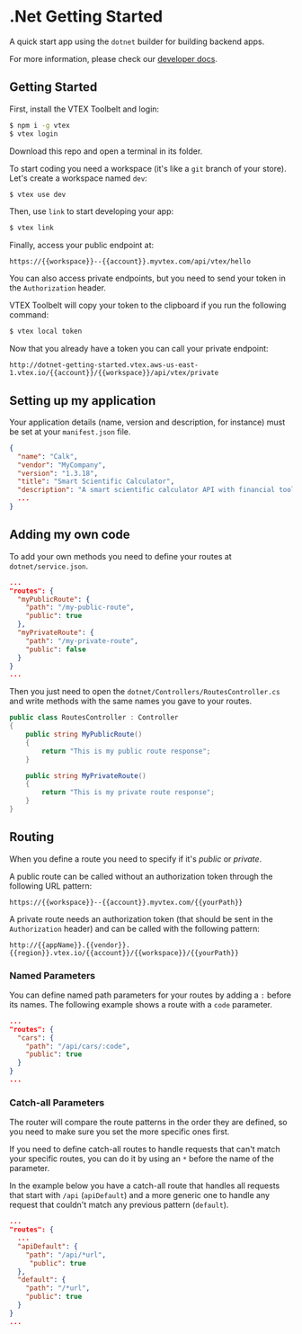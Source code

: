 # .Net Getting Started

A quick start app using the `dotnet` builder for building backend apps.

For more information, please check our [developer docs](https://vtex.io).

## Getting Started

First, install the VTEX Toolbelt and login:

```bash
$ npm i -g vtex
$ vtex login
```

Download this repo and open a terminal in its folder.

To start coding you need a workspace (it's like a `git` branch of your store). Let's create a workspace named `dev`:

```bash
$ vtex use dev
```

Then, use `link` to start developing your app:

```bash
$ vtex link
```

Finally, access your public endpoint at:

`https://{{workspace}}--{{account}}.myvtex.com/api/vtex/hello`

You can also access private endpoints, but you need to send your token in the `Authorization` header.

VTEX Toolbelt will copy your token to the clipboard if you run the following command:

```bash
$ vtex local token
```

Now that you already have a token you can call your private endpoint:

`http://dotnet-getting-started.vtex.aws-us-east-1.vtex.io/{{account}}/{{workspace}}/api/vtex/private`

## Setting up my application

Your application details (name, version and description, for instance) must be set at your `manifest.json` file.

```json
{
  "name": "Calk",
  "vendor": "MyCompany",
  "version": "1.3.18",
  "title": "Smart Scientific Calculator",
  "description": "A smart scientific calculator API with financial tools",
  ...
}
```

## Adding my own code

To add your own methods you need to define your routes at `dotnet/service.json`.

```json
...
"routes": {
  "myPublicRoute": {
    "path": "/my-public-route",
    "public": true
  },
  "myPrivateRoute": {
    "path": "/my-private-route",
    "public": false
  }
}
...
```

Then you just need to open the `dotnet/Controllers/RoutesController.cs` and write methods with the same names you gave to your routes.

```C#
public class RoutesController : Controller
{
    public string MyPublicRoute()
    {
        return "This is my public route response";
    }

    public string MyPrivateRoute()
    {
        return "This is my private route response";
    }
}
```

## Routing

When you define a route you need to specify if it's _public_ or _private_.

A public route can be called without an authorization token through the following URL pattern:

`https://{{workspace}}--{{account}}.myvtex.com/{{yourPath}}`

A private route needs an authorization token (that should be sent in the `Authorization` header) and can be called with the following pattern:

`http://{{appName}}.{{vendor}}.{{region}}.vtex.io/{{account}}/{{workspace}}/{{yourPath}}`

### Named Parameters

You can define named path parameters for your routes by adding a `:` before its names. The following example shows a route with a `code` parameter.

```json
...
"routes": {
  "cars": {
    "path": "/api/cars/:code",
    "public": true
  }
}
...
```

### Catch-all Parameters

The router will compare the route patterns in the order they are defined, so you need to make sure you set the more specific ones first.

If you need to define catch-all routes to handle requests that can't match your specific routes, you can do it by using an `*` before the name of the parameter.

In the example below you have a catch-all route that handles all requests that start with `/api` (`apiDefault`) and a more generic one to handle any request that couldn't match any previous pattern (`default`).

```json
...
"routes": {
  ...
  "apiDefault": {
    "path": "/api/*url",
     "public": true
  },
  "default": {
    "path": "/*url",
    "public": true
  }
}
...
```

